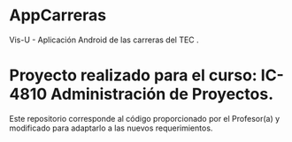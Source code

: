 # AppCarreras
Vis-U -  Aplicación Android de las carreras del TEC . 

# Proyecto realizado para el curso: IC-4810 Administración de Proyectos. 
Este repositorio corresponde al código proporcionado por el Profesor(a) y modificado para 
adaptarlo a las nuevos requerimientos. 
